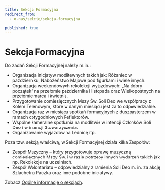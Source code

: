 ```yaml
---
title: Sekcja Formacyjna
redirect_from: 
  - o-nas/sekcje/sekcja-formacyjna

published: true
---
```



# Sekcja Formacyjna

Do zadań Sekcji Formacyjnej należy m.in.:
- Organizacja inicjatyw modlitewnych takich jak: Różaniec w październiku, Nabożeństwo Majowe pod figurkami i wiele innych.
- Organizacja weekendowych rekolekcji wyjazdowych: „Na dobry początek” na przełomie października i listopada oraz Wielkopostnych na przełomie marca i kwietnia.
- Przygotowanie comiesięcznych Mszy Św. Soli Deo we współpracy z Kołem Terenowym, które w danym miesiącu jest za to odpowiedzialne.
- Organizacja raz w miesiącu spotkań formacyjnych z duszpasterzem w ramach cotygodniowych Reflektorów.
- Wspólne kameralne spotkania na modlitwie w intencji Członków Soli Deo i w intencji Stowarzyszenia.
- Organizowanie wyjazdów na Lednicę itp.


Poza tzw. sekcją właściwą, w Sekcji Formacyjnej działa kilka Zespołów:
- Zespół Muzyczny – który przygotowuje oprawę muzyczną comiesięcznych Mszy Św. i w razie potrzeby innych wydarzeń takich jak np. Rekolekcje na uczelniach.
- Zespół Wolontariatu – odpowiedzialny z ramienia Soli Deo m. in. za akcję Szlachetna Paczka oraz inne podobne inicjatywy.


Zobacz [Ogólne informacje o sekcjach](/o-nas/sekcje).